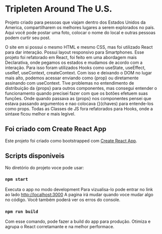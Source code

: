 # Tripleten Around The U.S.

Projeto criado para pessoas que viajam dentro dos Estados Unidos da America, compartilharem os melhores lugares a serem explorados no país. Aqui você pode postar uma foto, colocar o nome do local e outras pessoas podem curtir seu post. 


O site em si possui o mesmo HTML e mesmo CSS, mas foi utilizado React para dar interação. Possui layout responsivo para Smartphones.
Esse projeto foi refatorado em React, foi feito em uma abordagem mais Declarativa, onde pegamos os estados e mudamos de acordo com a interação. Para isso foram utilizados Hooks como useState, useEffect, useRef, useContext, createContext.
Com isso e deixando o DOM no lugar mais alto, podemos acessar enviando como {prop} ou diretamente assinando com useContext. Tive problemas no entendimento de distribuição da {props} para outros componentes, mas consegui entender o funcionamento quando precisei fazer com que os botões efetuem suas funções. Onde quando passava as {props} nos componentes pensei que estava passando argumentos e nao colocava {}(chaves) para entende-los como props. Todas as Classes de JS fora refatorados para Hooks, onde a sintaxe ficou melhor e mais legivel.


## Foi criado com Create React App

Este projeto foi criado como bootstrapped com [Create React App](https://github.com/facebook/create-react-app).

## Scripts disponiveis

No diretório do projeto voce pode usar:

### `npm start`
Executa o app no modo development
Para vizualisa-lo pode entrar no link ao lado [http://localhost:3000](http://localhost:3000)
A pagina irá mudar quando voce mudar algo no código.
Você também poderá ver os erros do console.


### `npm run build`

Com esse comando, pode fazer a build do app para produção.
Otimiza e agrupa o React corretamante e na melhor performace.


